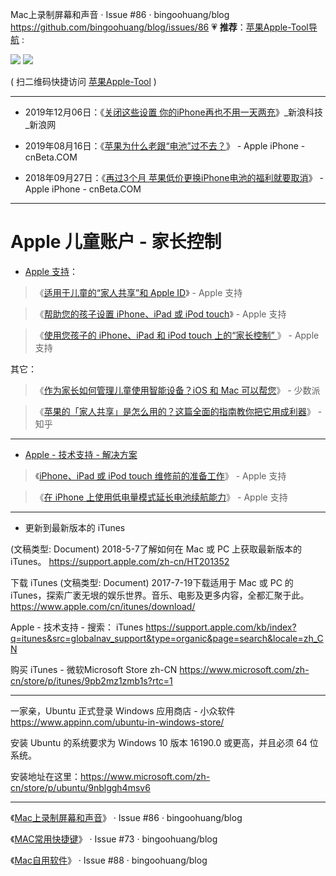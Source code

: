 Mac上录制屏幕和声音 · Issue #86 · bingoohuang/blog https://github.com/bingoohuang/blog/issues/86 💗 **推荐**：[苹果Apple-Tool导航](https://github.com/taoste/Hello-World/tree/master/Tools/Apple%20iTunes) :

<p><a href="https://github.com/taoste/Hello-World/blob/master/Tools/Apple%20iTunes/Apple-qrcode?raw=true" title="扫描二维码可以访问【苹果Apple-Tool导航】">
<img src="https://github.com/taoste/Hello-World/raw/master/Tools/Apple%20iTunes/Apple-qrcode.png?raw=true"/></a>
<a href="https://sj.qq.com/" title="扫描二维码可以访问【应用宝】官网 - 腾讯出品">
<img src="https://github.com/taoste/Hello-World/blob/master/Tools/apk/txyyb-qrcode.png?raw=true"/></a>
</p>

( 扫二维码快捷访问 [苹果Apple-Tool](https://github.com/taoste/Hello-World/tree/master/Tools/Apple%20iTunes)  )

--------------------------------------------------------------------------------------------

- 2019年12月06日：《[关闭这些设置 你的iPhone再也不用一天两充](https://tech.sina.com.cn/q/life/2019-12-06/doc-iihnzhfz3891036.shtml)》_新浪科技_新浪网  

- 2019年08月16日：《[苹果为什么老跟“电池”过不去？](https://www.cnbeta.com/articles/tech/879085.htm)》 - Apple iPhone - cnBeta.COM  

- 2018年09月27日：《[再过3个月 苹果低价更换iPhone电池的福利就要取消](https://www.cnbeta.com/articles/tech/772393.htm)》  - Apple iPhone - cnBeta.COM  

--------------------------------------------------------------------------------------------

# Apple 儿童账户 - 家长控制

- [Apple 支持](https://support.apple.com/zh-cn/)：

> 《[适用于儿童的“家人共享”和 Apple ID](https://support.apple.com/zh-cn/HT201084)》 - Apple 支持  

> 《[帮助您的孩子设置 iPhone、iPad 或 iPod touch](https://support.apple.com/zh-cn/HT205763)》 - Apple 支持 

> 《[使用您孩子的 iPhone、iPad 和 iPod touch 上的“家长控制” ](https://support.apple.com/zh-cn/HT201304)》 - Apple 支持  

其它：

> 《[作为家长如何管理儿童使用智能设备？iOS 和 Mac 可以帮您](https://sspai.com/flipboard/post/45422)》 - 少数派

> 《[苹果的「家人共享」是怎么用的？这篇全面的指南教你把它用成利器](https://zhuanlan.zhihu.com/p/32154459)》 - 知乎

--------------------------------------------------------------------------------------------

- [Apple - 技术支持 - 解决方案](https://getsupport.apple.com/) 

> 《[iPhone、iPad 或 iPod touch 维修前的准备工作](https://support.apple.com/zh-cn/HT201557)》 - Apple 支持

> 《[在 iPhone 上使用低电量模式延长电池续航能力](https://support.apple.com/zh-cn/HT205234)》 - Apple 支持
 
--------------------------------------------------------------------------------------------

- 更新到最新版本的 iTunes

(文稿类型: Document) 2018-5-7了解如何在 Mac 或 PC 上获取最新版本的  iTunes。
https://support.apple.com/zh-cn/HT201352

下载 iTunes
(文稿类型: Document) 2017-7-19下载适用于 Mac 或 PC 的 iTunes，探索广袤无垠的娱乐世界。音乐、电影及更多内容，全都汇聚于此。
https://www.apple.com/cn/itunes/download/

Apple - 技术支持 - 搜索： iTunes
https://support.apple.com/kb/index?q=itunes&src=globalnav_support&type=organic&page=search&locale=zh_CN

购买 iTunes - 微软Microsoft Store zh-CN
https://www.microsoft.com/zh-cn/store/p/itunes/9pb2mz1zmb1s?rtc=1

--------------------------------------------------------------------------------------------

一家亲，Ubuntu 正式登录 Windows 应用商店 - 小众软件
https://www.appinn.com/ubuntu-in-windows-store/

安装 Ubuntu 的系统要求为 Windows 10 版本 16190.0 或更高，并且必须 64 位系统。

安装地址在这里：https://www.microsoft.com/zh-cn/store/p/ubuntu/9nblggh4msv6

--------------------------------------------------------------------------------------------

《[Mac上录制屏幕和声音](https://github.com/bingoohuang/blog/issues/86)》 · Issue #86 · bingoohuang/blog 

《[MAC常用快捷键](https://github.com/bingoohuang/blog/issues/73)》 · Issue #73 · bingoohuang/blog  

《[Mac自用软件](https://github.com/bingoohuang/blog/issues/88)》 · Issue #88 · bingoohuang/blog  
